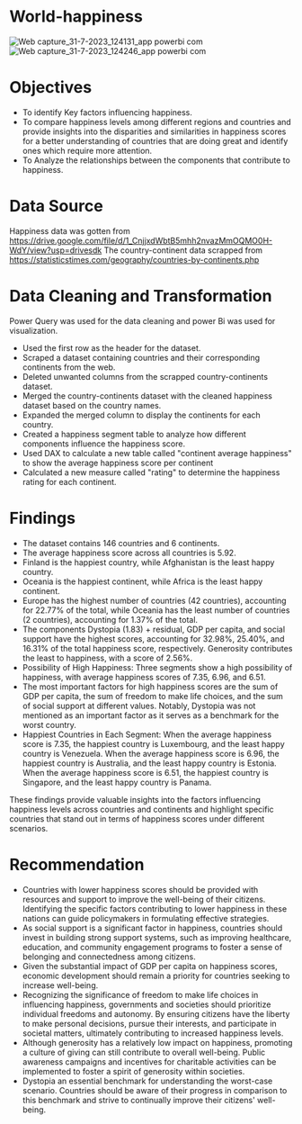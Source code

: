 # World-happiness
![Web capture_31-7-2023_124131_app powerbi com](https://github.com/Jenonah/World-happiness-Report/assets/138598218/9c16f361-431b-4099-90d6-a3f0f167a47f)
![Web capture_31-7-2023_124246_app powerbi com](https://github.com/Jenonah/World-happiness-Report/assets/138598218/ddacdf0b-fd4d-412c-a24e-f3a12e7f3bee)

# Objectives

- To identify Key factors  influencing happiness.
- To compare happiness levels among different regions and countries and provide insights into the disparities and similarities in happiness scores for a better understanding of countries that are doing great and identify ones which require more attention.
- To Analyze the relationships between the components that contribute to happiness.

# Data Source

Happiness data was gotten from https://drive.google.com/file/d/1_CnjjxdWbtB5mhh2nvazMmOQMO0H-WdY/view?usp=drivesdk
The country-continent data scrapped from https://statisticstimes.com/geography/countries-by-continents.php

# Data Cleaning and Transformation
Power Query was used for the data cleaning and power Bi was used for visualization.
- Used the first row as the header for the dataset.
- Scraped a dataset containing countries and their corresponding continents from the web.
- Deleted unwanted columns from the scrapped country-continents dataset.
- Merged the country-continents dataset with the cleaned happiness dataset based on the country names.
- Expanded the merged column to display the continents for each country.
- Created a happiness segment table to analyze how different components influence the happiness score.
- Used DAX to calculate a new table called "continent average happiness" to show the average happiness score per continent
- Calculated a new measure called "rating" to determine the happiness rating for each continent.

# Findings

- The dataset contains 146 countries and 6 continents.
- The average happiness score across all countries is 5.92.
- Finland is the happiest country, while Afghanistan is the least happy country.
- Oceania is the happiest continent, while Africa is the least happy continent.
-  Europe has the highest number of countries (42 countries), accounting for 22.77% of the total, while Oceania has the least number of countries (2 countries), accounting for 1.37% of the total.
- The components Dystopia (1.83) + residual, GDP per capita, and social support have the highest scores, accounting for 32.98%, 25.40%, and 16.31% of the total happiness score, respectively. Generosity contributes the least to happiness, with a score of 2.56%.
- Possibility of High Happiness: Three segments show a high possibility of happiness, with average happiness scores of 7.35, 6.96, and 6.51.
- The most important factors for high happiness scores are the sum of GDP per capita, the sum of freedom to make life choices, and the sum of social support at different values. Notably, Dystopia was not mentioned as an important factor as it serves as a benchmark for the worst country.
- Happiest Countries in Each Segment: When the average happiness score is 7.35, the happiest country is Luxembourg, and the least happy country is Venezuela. When the average happiness score is 6.96, the happiest country is Australia, and the least happy country is Estonia. When the average happiness score is 6.51, the happiest country is Singapore, and the least happy country is Panama.

These findings provide valuable insights into the factors influencing happiness levels across countries and continents and highlight specific countries that stand out in terms of happiness scores under different scenarios.

# Recommendation

- Countries with lower happiness scores should be provided with resources and support to improve the well-being of their citizens. Identifying the specific factors contributing to lower happiness in these nations can guide policymakers in formulating effective strategies.
- As social support is a significant factor in happiness, countries should invest in building strong support systems, such as improving healthcare, education, and community engagement programs to foster a sense of belonging and connectedness among citizens.
- Given the substantial impact of GDP per capita on happiness scores, economic development should remain a priority for countries seeking to increase well-being.
- Recognizing the significance of freedom to make life choices in influencing happiness, governments and societies should prioritize individual freedoms and autonomy. By ensuring citizens have the liberty to make personal decisions, pursue their interests, and participate in societal matters, ultimately contributing to increased happiness levels.
- Although generosity has a relatively low impact on happiness, promoting a culture of giving can still contribute to overall well-being. Public awareness campaigns and incentives for charitable activities can be implemented to foster a spirit of generosity within societies.
- Dystopia an essential benchmark for understanding the worst-case scenario. Countries should be aware of their progress in comparison to this benchmark and strive to continually improve their citizens' well-being.

